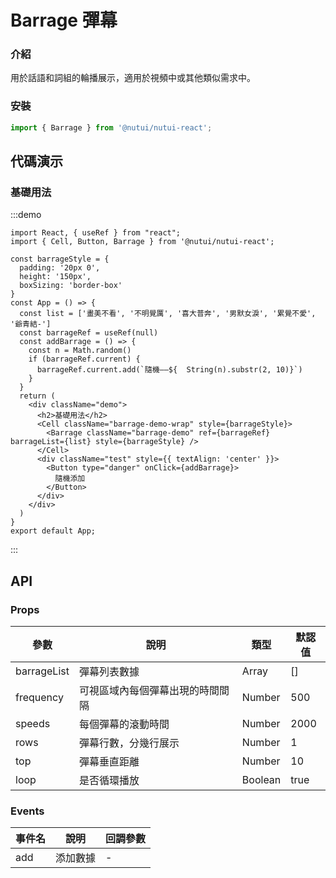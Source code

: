 # Barrage 彈幕

### 介紹

用於話語和詞組的輪播展示，適用於視頻中或其他類似需求中。

### 安裝

``` ts
import { Barrage } from '@nutui/nutui-react';
```

## 代碼演示

### 基礎用法

:::demo
```tsx
import React, { useRef } from "react";
import { Cell, Button, Barrage } from '@nutui/nutui-react';

const barrageStyle = {
  padding: '20px 0',
  height: '150px',
  boxSizing: 'border-box'
}
const App = () => {
  const list = ['畫美不看', '不明覺厲', '喜大普奔', '男默女淚', '累覺不愛', '爺青結-']
  const barrageRef = useRef(null)
  const addBarrage = () => {
    const n = Math.random()
    if (barrageRef.current) {
      barrageRef.current.add(`隨機——${  String(n).substr(2, 10)}`)
    }
  }
  return (
    <div className="demo">
      <h2>基礎用法</h2>
      <Cell className="barrage-demo-wrap" style={barrageStyle}>
        <Barrage className="barrage-demo" ref={barrageRef} barrageList={list} style={barrageStyle} />
      </Cell>
      <div className="test" style={{ textAlign: 'center' }}>
        <Button type="danger" onClick={addBarrage}>
          隨機添加
        </Button>
      </div>
    </div>
  )
}
export default App;
```
:::


## API

### Props

| 參數         | 說明                             | 類型   | 默認值           |
|--------------|----------------------------------|--------|------------------|
| barrageList         | 彈幕列表數據               | Array | []              |
| frequency        | 可視區域內每個彈幕出現的時間間隔                         | Number | 500               |
| speeds         | 每個彈幕的滾動時間 | Number |  2000               |
| rows  | 彈幕行數，分幾行展示     | Number | 1 |
| top  | 彈幕垂直距離    | Number | 10 |
| loop  | 是否循環播放     | Boolean | true |

### Events

| 事件名 | 說明           | 回調參數     |
|--------|----------------|--------------|
| add  | 添加數據 | - |
